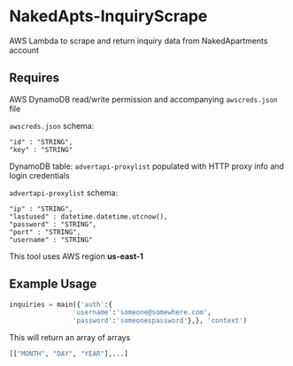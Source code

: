 # NakedApts-InquiryScrape 
AWS Lambda to scrape and return inquiry data from NakedApartments account

## Requires 
AWS DynamoDB read/write permission and accompanying `awscreds.json` file 

`awscreds.json` schema:

    "id" : "STRING",
    "key" : "STRING"

DynamoDB table: `advertapi-proxylist` populated with HTTP proxy info and login credentials 

`advertapi-proxylist` schema:
    
    "ip" : "STRING",
    "lastused" : datetime.datetime.utcnow(),
    "password" : "STRING",
    "port" : "STRING",
    "username" : "STRING"
    
This tool uses AWS region **us-east-1** 

## Example Usage 
``` python
inquiries = main({'auth':{
                'username':'someone@somewhere.com',
                'password':'someonespassword'},}, 'context')
```
This will return an array of arrays 
``` python
[["MONTH", "DAY", "YEAR"],...]
```